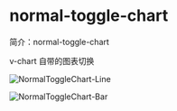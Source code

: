 # normal-toggle-chart

简介：normal-toggle-chart

v-chart 自带的图表切换

![NormalToggleChart-Line](https://user-images.githubusercontent.com/18508817/40877809-61862066-66b9-11e8-964f-ef44f96f499b.png)

![NormalToggleChart-Bar](https://user-images.githubusercontent.com/18508817/40877799-2d529a0e-66b9-11e8-8d78-81c072c61dc7.png)